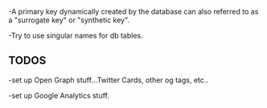 -A primary key dynamically created by the database can also referred to as a "surrogate key" or "synthetic key".

-Try to use singular names for db tables.

## TODOS
-set up Open Graph stuff...Twitter Cards, other og tags, etc..

-set up Google Analytics stuff.
